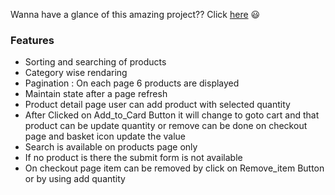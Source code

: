 Wanna have a glance of this amazing project?? Click [here](https://fashionapparel.herokuapp.com/) 😃
### Features
* Sorting and searching of products
* Category wise rendaring
* Pagination : On each page 6 products are displayed
* Maintain state after a page refresh
* Product detail page user can add product with selected quantity 
* After Clicked on Add_to_Card Button it will change to goto cart and that product can be update quantity or remove can be done on checkout page and basket icon update the value
* Search is available on products page only
* If no product is there the submit form is not available 
* On checkout page item can be removed by click on Remove_item Button or by using add quantity
